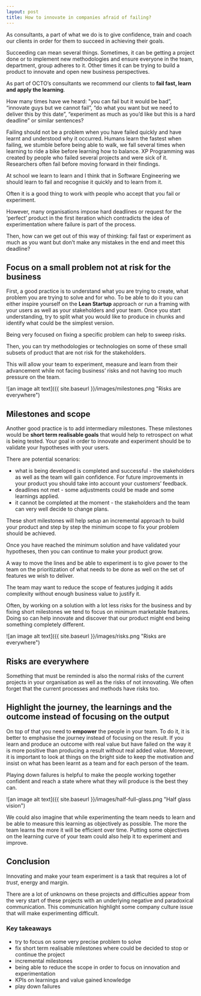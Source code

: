 ```yaml
---
layout: post
title: How to innovate in companies afraid of failing?
---
```


As consultants, a part of what we do is to give confidence, train and coach our clients in order for them to succeed in achieving their goals.

Succeeding can mean several things. Sometimes, it can be getting a project done or to implement new methodologies and ensure everyone in the team, department, group adheres to it. Other times it can be trying to build a product to innovate and open new business perspectives.

As part of OCTO’s consultants we recommend our clients to **fail fast, learn and apply the learning**.

How many times have we heard: "you can fail but it would be bad”, “innovate guys but we cannot fail”, “do what you want but we need to deliver this by this date”, “experiment as much as you’d like but this is a hard deadline” or similar sentences?

Failing should not be a problem when you have failed quickly and have learnt and understood why it occurred. Humans learn the fastest when failing, we stumble before being able to walk, we fall several times when learning to ride a bike before learning how to balance. XP Programming was created by people who failed several projects and were sick of it. Researchers often fail before moving forward in their findings.

At school we learn to learn and I think that in Software Engineering we should learn to fail and recognise it quickly and to learn from it.

Often it is a good thing to work with people who accept that you fail or experiment.

However, many organisations impose hard deadlines or request for the ‘perfect’ product in the first iteration which contradicts the idea of experimentation where failure is part of the process.

Then, how can we get out of this way of thinking: fail fast or experiment as much as you want but don’t make any mistakes in the end and meet this deadline?

## Focus on a small problem not at risk for the business

First, a good practice is to understand what you are trying to create, what problem you are trying to solve and for who. To be able to do it you can either inspire yourself on the **Lean Startup** approach or run a framing with your users as well as your stakeholders and your team. Once you start understanding, try to split what you would like to produce in chunks and identify what could be the simplest version.

Being very focused on fixing a specific problem can help to sweep risks.

Then, you can try methodologies or technologies on some of these small subsets of product that are not risk for the stakeholders.

This will allow your team to experiment, measure and learn from their advancement while not facing business’ risks and not having too much pressure on the team.

![an image alt text]({{ site.baseurl }}/images/milestones.png "Risks are everywhere")

## Milestones and scope

Another good practice is to add intermediary milestones. These milestones would be **short term realisable goals** that would help to retrospect on what is being tested. Your goal in order to innovate and experiment should be to validate your hypotheses with your users.

There are potential scenarios:

* what is being developed is completed and successful - the stakeholders as well as the team will gain confidence. For future improvements in your product you should take into account your customers’ feedback.
* deadlines not met - some adjustments could be made and some learnings applied.
* it cannot be completed at the moment - the stakeholders and the team can very well decide to change plans.


These short milestones will help setup an incremental approach to build your product and step by step the minimum scope to fix your problem should be achieved.

Once you have reached the minimum solution and have validated your hypotheses, then you can continue to make your product grow.

A way to move the lines and be able to experiment is to give power to the team on the prioritization of what needs to be done as well on the set of features we wish to deliver.

The team may want to reduce the scope of features judging it adds complexity without enough business value to justify it.

Often, by working on a solution with a lot less risks for the business and by fixing short milestones we tend to focus on minimum marketable features. Doing so can help innovate and discover that our product might end being something completely different.

![an image alt text]({{ site.baseurl }}/images/risks.png "Risks are everywhere")

## Risks are everywhere

Something that must be reminded is also the normal risks of the current projects in your organisation as well as the risks of not innovating. We often forget that the current processes and methods have risks too.

## Highlight the journey, the learnings and the outcome instead of focusing on the output

On top of that you need to **empower** the people in your team. To do it, it is better to emphasise the journey instead of focusing on the result. If you learn and produce an outcome with real value but have failed on the way it is more positive than producing a result without real added value. Moreover, it is important to look at things on the bright side to keep the motivation and insist on what has been learnt as a team and for each person of the team.

Playing down failures is helpful to make the people working together confident and reach a state where what they will produce is the best they can.

![an image alt text]({{ site.baseurl }}/images/half-full-glass.png "Half glass vision")

We could also imagine that while experimenting the team needs to learn and be able to measure this learning as objectively as possible. The more the team learns the more it will be efficient over time. Putting some objectives on the learning curve of your team could also help it to experiment and improve.


## Conclusion

Innovating and make your team experiment is a task that requires a lot of *trust*, energy and margin.

There are a lot of unknowns on these projects and difficulties appear from the very start of these projects with an underlying negative and paradoxical communication. This communication highlight some company culture issue that will make experimenting difficult.

### Key takeaways

* try to focus on some very precise problem to solve
* fix short term realisable milestones where could be decided to stop or continue the project
* incremental milestones
* being able to reduce the scope in order to focus on innovation and experimentation
* KPIs on learnings and value gained knowledge
* play down failures


